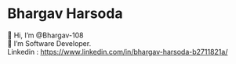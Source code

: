 # Bhargav Harsoda
👋 Hi, I’m @Bhargav-108
<br>
🌱 I’m Software Developer.
<br>
Linkedin : https://www.linkedin.com/in/bhargav-harsoda-b2711821a/
<br>
